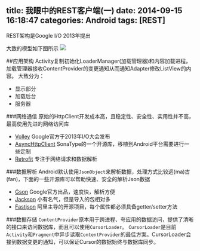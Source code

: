 title: 我眼中的REST客户端(一)
date: 2014-09-15 16:18:47
categories: Android
tags: [REST]
---
REST架构是Google I/O 2013年提出
<!--more-->
大致的模型如下图所示
![](/img/14091502.png)

##应用架构
Activity复制初始化LoaderManager(加载管理器)和内容加载进程，加载管理器接收ContentProvider的变更通知从而通知Adapter修改ListView的内容。
大致分为：
- 显示部分
- 加载后台
- 服务器

###网络通信
原始的HttpClient开发成本高，且稳定性、安全性、实用性并不高，最高使用先进的网络访问库
- [Volley](https://android.googlesource.com/platform/frameworks/volley) Google官方于2013年I/O大会发布
- [AsyncHttpClient](https://github.com/AsyncHttpClient/async-http-client) SonaType的一个开源库，移植到Android平台需要进行一些定制
- [Retrofit](http://square.github.io/retrofit/) 专注于网络请求和数据解析

###数据解析
Android默认使用`JsonObject`来解析数据，处理方式比较远(ma)古(fan)，下面的一些开源库可以帮助快速、安全的解析Json数据
- [Gson](https://www.google.com.hk/url?sa=t&rct=j&q=&esrc=s&source=web&cd=1&ved=0CCsQFjAA&url=http%3a%2f%2fcode%2egoogle%2ecom%2fp%2fgoogle-gson%2f&ei=Vv3sUengEoPJkwXcvYDIDg&usg=AFQjCNGGFFMez8-PfFoEQP93a7eHFY8ssA) Google官方出品，速度快，解析方便
- [Jackson](http://jackson.codehaus.org/) 小有名气，但是导入的包相对多
- [Fastjson](http://code.alibabatech.com/wiki/display/FastJSON/Home-zh) 阿里主导的开源项目，每个属性都必须具备getter/setter方法

###数据存储
`ContentProvider`原本用于跨进程、夸应用的数据访问，提供了清晰的接口来访问数据库，而且可以使用`CursorLoader`。
`CursorLoader`是目前`Activity`和`Fragment`中异步读取`ContentProvider`的最佳方案。CursorLoader会接到数据变更的通知，可以保证Cursor的数据始终与数据库同步。
